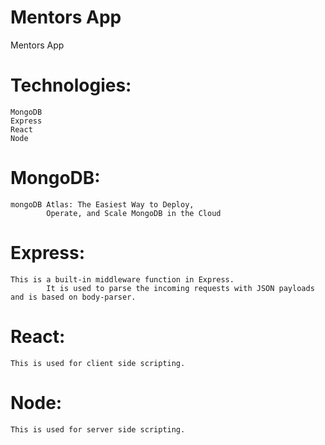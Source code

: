 # Mentors App
Mentors App

# Technologies:
    MongoDB
    Express
    React
    Node

# MongoDB: 
    mongoDB Atlas: The Easiest Way to Deploy,
            Operate, and Scale MongoDB in the Cloud

# Express:
    This is a built-in middleware function in Express.
            It is used to parse the incoming requests with JSON payloads and is based on body-parser. 

# React:
    This is used for client side scripting.

# Node:
    This is used for server side scripting.
